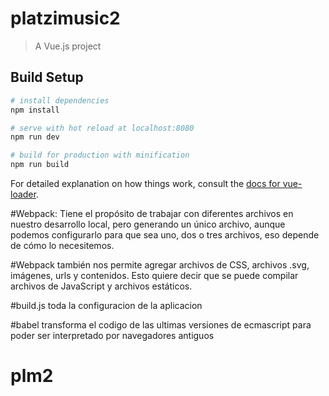 # platzimusic2

> A Vue.js project

## Build Setup

``` bash
# install dependencies
npm install

# serve with hot reload at localhost:8080
npm run dev

# build for production with minification
npm run build
```

For detailed explanation on how things work, consult the [docs for vue-loader](http://vuejs.github.io/vue-loader).

#Webpack: Tiene el propósito de trabajar con diferentes archivos en nuestro desarrollo local, pero generando un único archivo, aunque podemos configurarlo para que sea uno, dos o tres archivos, eso depende de cómo lo necesitemos.

#Webpack también nos permite agregar archivos de CSS, archivos .svg, imágenes, urls y contenidos. Esto quiere decir que se puede compilar archivos de JavaScript y archivos estáticos.

#build.js toda la configuracion de la aplicacion

#babel transforma el codigo de las ultimas versiones de ecmascript para poder ser interpretado por navegadores antiguos
# plm2

